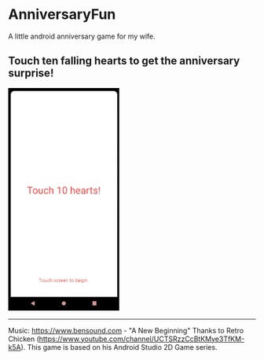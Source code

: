 # AnniversaryFun
A little android anniversary game for my wife.

Touch ten falling hearts to get the anniversary surprise!
-----

![AnniversaryFun in action](AnniversaryFun.gif)


-----
Music: https://www.bensound.com - "A New Beginning"
Thanks to Retro Chicken (https://www.youtube.com/channel/UCTSRzzCcBtKMye3TfKM-k5A).  This game is based on his Android Studio 2D Game series.
